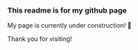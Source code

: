 <!-- Simple readme for github page -->
### This readme is for my github page

My page is currently under construction! 🚧<br/>

Thank you for visiting!</br>
